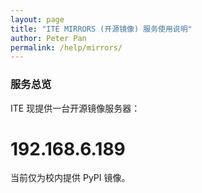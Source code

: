 ```yaml
---
layout: page
title: "ITE MIRRORS (开源镜像) 服务使用说明"
author: Peter Pan
permalink: /help/mirrors/
---
```


### 服务总览

ITE 现提供一台开源镜像服务器：

# 192.168.6.189

当前仅为校内提供 PyPI 镜像。
